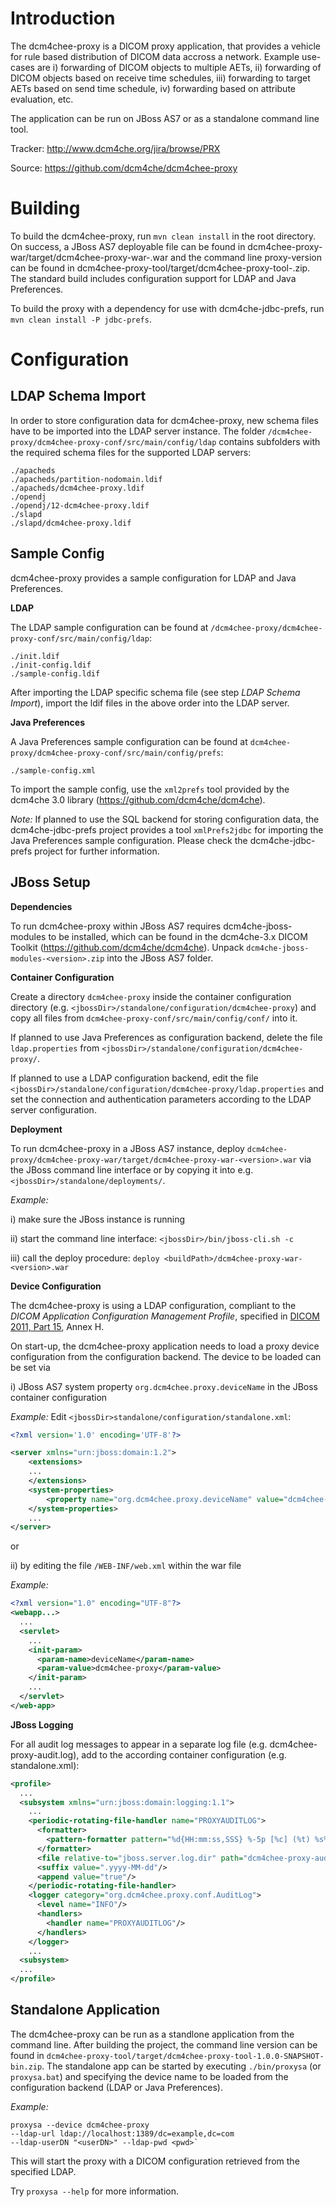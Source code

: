 Introduction
============

The dcm4chee-proxy is a DICOM proxy application, that provides a vehicle for 
rule based distribution of DICOM data accross a network. Example use-cases are
i) forwarding of DICOM objects to multiple AETs, ii) forwarding of DICOM objects
based on receive time schedules, iii) forwarding to target AETs based on send time schedule,
iv) forwarding based on attribute evaluation, etc.

The application can be run on JBoss AS7 or as a standalone command line tool.

Tracker: http://www.dcm4che.org/jira/browse/PRX 

Source: https://github.com/dcm4che/dcm4chee-proxy 

Building
========

To build the dcm4chee-proxy, run `mvn clean install` in the root directory.
On success, a JBoss AS7 deployable file can be found in dcm4chee-proxy-war/target/dcm4chee-proxy-war-<version>.war
and the command line proxy-version can be found in dcm4chee-proxy-tool/target/dcm4chee-proxy-tool-<version>.zip.
The standard build includes configuration support for LDAP and Java Preferences.

To build the proxy with a dependency for use with dcm4che-jdbc-prefs, run `mvn clean install -P jdbc-prefs`.

Configuration
=============

LDAP Schema Import
------------------

In order to store configuration data for dcm4chee-proxy, new schema files
have to be imported into the LDAP server instance.
The folder `/dcm4chee-proxy/dcm4chee-proxy-conf/src/main/config/ldap` contains
subfolders with the required schema files for the supported LDAP servers:
```
./apacheds
./apacheds/partition-nodomain.ldif
./apacheds/dcm4chee-proxy.ldif
./opendj
./opendj/12-dcm4chee-proxy.ldif
./slapd
./slapd/dcm4chee-proxy.ldif
```

Sample Config
-------------

dcm4chee-proxy provides a sample configuration for LDAP and Java Preferences.

**LDAP**

The LDAP sample configuration can be found at `/dcm4chee-proxy/dcm4chee-proxy-conf/src/main/config/ldap`:
```
./init.ldif
./init-config.ldif
./sample-config.ldif
```
After importing the LDAP specific schema file (see step *LDAP Schema Import*), 
import the ldif files in the above order into the LDAP server.

**Java Preferences**

A Java Preferences sample configuration can be found at `dcm4chee-proxy/dcm4chee-proxy-conf/src/main/config/prefs`:
```
./sample-config.xml
```
To import the sample config, use the `xml2prefs` tool provided by the dcm4che 3.0 library (https://github.com/dcm4che/dcm4che).

*Note:* If planned to use the SQL backend for storing configuration data, the dcm4che-jdbc-prefs project 
provides a tool `xmlPrefs2jdbc` for importing the Java Preferences sample configuration.
Please check the dcm4che-jdbc-prefs project for further information.

JBoss Setup
-----------

**Dependencies**

To run dcm4chee-proxy within JBoss AS7 requires dcm4che-jboss-modules to be installed,
which can be found in the dcm4che-3.x DICOM Toolkit (https://github.com/dcm4che/dcm4che).
Unpack `dcm4che-jboss-modules-<version>.zip` into the JBoss AS7 folder.

**Container Configuration**

Create a directory `dcm4chee-proxy` inside the container configuration directory 
(e.g. `<jbossDir>/standalone/configuration/dcm4chee-proxy`)
and copy all files from `dcm4chee-proxy-conf/src/main/config/conf/` into it.

If planned to use Java Preferences as configuration backend, delete the file
`ldap.properties` from `<jbossDir>/standalone/configuration/dcm4chee-proxy/`.

If planned to use a LDAP configuration backend, edit the file
`<jbossDir>/standalone/configuration/dcm4chee-proxy/ldap.properties`
and set the connection and authentication parameters according
to the LDAP server configuration.

**Deployment**

To run dcm4chee-proxy in a JBoss AS7 instance, deploy
`dcm4chee-proxy/dcm4chee-proxy-war/target/dcm4chee-proxy-war-<version>.war`
via the JBoss command line interface or by copying it into e.g. `<jbossDir>/standalone/deployments/`.

*Example:* 

i) make sure the JBoss instance is running

ii) start the command line interface: `<jbossDir>/bin/jboss-cli.sh -c`

iii) call the deploy procedure: `deploy <buildPath>/dcm4chee-proxy-war-<version>.war`

**Device Configuration**

The dcm4chee-proxy is using a LDAP configuration,
compliant to the *DICOM Application Configuration Management Profile*,
specified in [DICOM 2011, Part 15][1], Annex H.

[1]: ftp://medical.nema.org/medical/dicom/2011/11_15pu.pdf

On start-up, the dcm4chee-proxy application needs to load a proxy device configuration
from the configuration backend. The device to be loaded can be set via  

i) JBoss AS7 system property `org.dcm4chee.proxy.deviceName` in the JBoss container configuration 

*Example:* Edit `<jbossDir>standalone/configuration/standalone.xml`:
```xml
<?xml version='1.0' encoding='UTF-8'?>

<server xmlns="urn:jboss:domain:1.2">
    <extensions>
    ...
    </extensions>
    <system-properties>
        <property name="org.dcm4chee.proxy.deviceName" value="dcm4chee-proxy"/>
    </system-properties>
    ...
</server>
```
or

ii) by editing the file `/WEB-INF/web.xml` within the war file

*Example:*
```xml
<?xml version="1.0" encoding="UTF-8"?>
<webapp...>
  ...
  <servlet>
    ...
    <init-param>
      <param-name>deviceName</param-name>
      <param-value>dcm4chee-proxy</param-value>
    </init-param>
    ...
  </servlet>
</web-app>
```

**JBoss Logging**

For all audit log messages to appear in a separate log file (e.g. dcm4chee-proxy-audit.log), 
add to the according container configuration (e.g. standalone.xml):

```xml
<profile>
  ...
  <subsystem xmlns="urn:jboss:domain:logging:1.1">
    ...
    <periodic-rotating-file-handler name="PROXYAUDITLOG">
      <formatter>
        <pattern-formatter pattern="%d{HH:mm:ss,SSS} %-5p [%c] (%t) %s%E%n"/>
      </formatter>
      <file relative-to="jboss.server.log.dir" path="dcm4chee-proxy-audit.log"/>
      <suffix value=".yyyy-MM-dd"/>
      <append value="true"/>
    </periodic-rotating-file-handler>
    <logger category="org.dcm4chee.proxy.conf.AuditLog">
      <level name="INFO"/>
      <handlers>
        <handler name="PROXYAUDITLOG"/>
      </handlers>
    </logger>
    ...
  <subsystem>
  ...
</profile>
```

Standalone Application
----------------------
The dcm4chee-proxy can be run as a standlone application from the command line.
After building the project, the command line version can be found in
`dcm4chee-proxy-tool/target/dcm4chee-proxy-tool-1.0.0-SNAPSHOT-bin.zip`.
The standalone app can be started by executing `./bin/proxysa` (or `proxysa.bat`)
and specifying the device name to be loaded from the configuration backend (LDAP or Java Preferences).

*Example:*
```
proxysa --device dcm4chee-proxy 
--ldap-url ldap://localhost:1389/dc=example,dc=com 
--ldap-userDN "<userDN>" --ldap-pwd <pwd>` 
```
This will start the proxy with a DICOM configuration
retrieved from the specified LDAP.

Try `proxysa --help` for more information.
